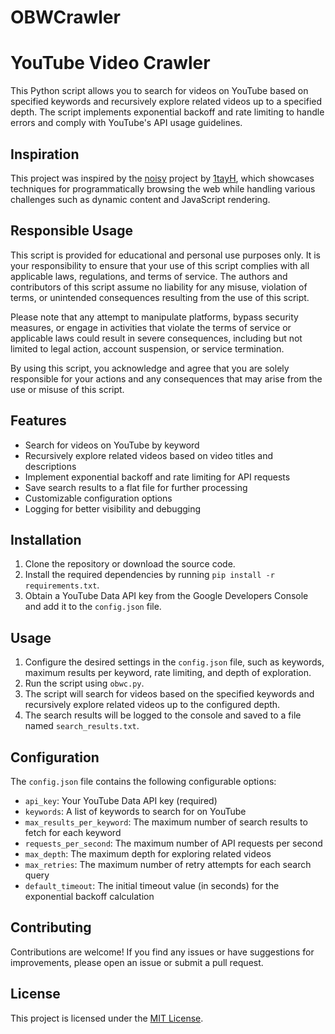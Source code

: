 # OBWCrawler
# YouTube Video Crawler

This Python script allows you to search for videos on YouTube based on specified keywords and recursively explore related videos up to a specified depth. The script implements exponential backoff and rate limiting to handle errors and comply with YouTube's API usage guidelines.

## Inspiration

This project was inspired by the [noisy](https://github.com/1tayH/noisy) project by [1tayH](https://github.com/1tayH), which showcases techniques for programmatically browsing the web while handling various challenges such as dynamic content and JavaScript rendering.

## Responsible Usage

This script is provided for educational and personal use purposes only. It is your responsibility to ensure that your use of this script complies with all applicable laws, regulations, and terms of service. The authors and contributors of this script assume no liability for any misuse, violation of terms, or unintended consequences resulting from the use of this script.

Please note that any attempt to manipulate platforms, bypass security measures, or engage in activities that violate the terms of service or applicable laws could result in severe consequences, including but not limited to legal action, account suspension, or service termination.

By using this script, you acknowledge and agree that you are solely responsible for your actions and any consequences that may arise from the use or misuse of this script.

## Features

- Search for videos on YouTube by keyword
- Recursively explore related videos based on video titles and descriptions
- Implement exponential backoff and rate limiting for API requests
- Save search results to a flat file for further processing
- Customizable configuration options
- Logging for better visibility and debugging

## Installation

1. Clone the repository or download the source code.
2. Install the required dependencies by running `pip install -r requirements.txt`.
3. Obtain a YouTube Data API key from the Google Developers Console and add it to the `config.json` file.

## Usage

1. Configure the desired settings in the `config.json` file, such as keywords, maximum results per keyword, rate limiting, and depth of exploration.
2. Run the script using `obwc.py`.
3. The script will search for videos based on the specified keywords and recursively explore related videos up to the configured depth.
4. The search results will be logged to the console and saved to a file named `search_results.txt`.

## Configuration

The `config.json` file contains the following configurable options:

- `api_key`: Your YouTube Data API key (required)
- `keywords`: A list of keywords to search for on YouTube
- `max_results_per_keyword`: The maximum number of search results to fetch for each keyword
- `requests_per_second`: The maximum number of API requests per second
- `max_depth`: The maximum depth for exploring related videos
- `max_retries`: The maximum number of retry attempts for each search query
- `default_timeout`: The initial timeout value (in seconds) for the exponential backoff calculation

## Contributing

Contributions are welcome! If you find any issues or have suggestions for improvements, please open an issue or submit a pull request.

## License

This project is licensed under the [MIT License](LICENSE).
